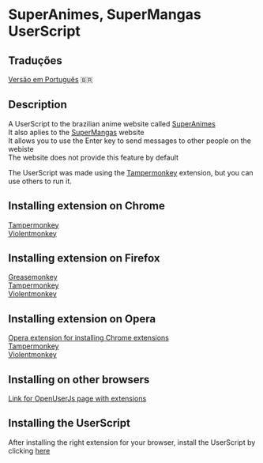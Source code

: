# SuperAnimes, SuperMangas UserScript

## Traduções
[Versão em Português](./README-PT.md) 🇧🇷

## Description
A UserScript to the brazilian anime website called [SuperAnimes](https://www.superanimes.org/)<br>
It also aplies to the [SuperMangas](https://www.supermangas.site/) website<br>
It allows you to use the Enter key to send messages to other people on the webiste<br>
The website does not provide this feature by default<br>

The UserScript was made using the [Tampermonkey](https://www.tampermonkey.net/) extension, but you can use others to run it.

## Installing extension on Chrome
[Tampermonkey](https://chrome.google.com/webstore/detail/tampermonkey/dhdgffkkebhmkfjojejmpbldmpobfkfo)<br>
[Violentmonkey](https://chrome.google.com/webstore/detail/violentmonkey/jinjaccalgkegednnccohejagnlnfdag)<br>

## Installing extension on Firefox
[Greasemonkey](https://addons.mozilla.org/firefox/addon/greasemonkey/)<br>
[Tampermonkey](https://addons.mozilla.org/firefox/addon/tampermonkey/)<br>
[Violentmonkey](https://addons.mozilla.org/firefox/addon/violentmonkey/)<br>

## Installing extension on Opera
[Opera extension for installing Chrome extensions](https://addons.opera.com/en/extensions/details/install-chrome-extensions/)<br>
[Tampermonkey](https://chrome.google.com/webstore/detail/tampermonkey/dhdgffkkebhmkfjojejmpbldmpobfkfo)<br>
[Violentmonkey](https://chrome.google.com/webstore/detail/jinjaccalgkegednnccohejagnlnfdag/)<br>

## Installing on other browsers
[Link for OpenUserJs page with extensions](https://openuserjs.org/about/Userscript-Beginners-HOWTO)<br>

## Installing the UserScript
After installing the right extension for your browser, install the UserScript by clicking [here](https://github.com/stake2/sa-style/raw/master/sa-style.user.css)<br>
